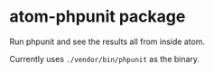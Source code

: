 # atom-phpunit package

Run phpunit and see the results all from inside atom.

Currently uses `./vendor/bin/phpunit` as the binary.
